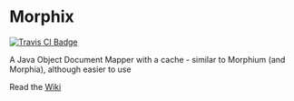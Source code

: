 Morphix
=======

[![Travis CI Badge](https://travis-ci.org/ParaPenguin/morphix.svg?branch=master)](https://travis-ci.org/ParaPenguin/morphix)

A Java Object Document Mapper with a cache - similar to Morphium (and Morphia), although easier to use

Read the [Wiki](https://github.com/ParaPenguin/morphix/wiki)
